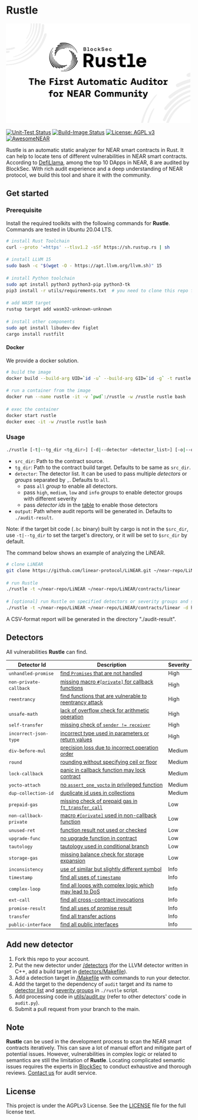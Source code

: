 # Rustle

<img src="./logo.png" alt="Rustle" width="500"/>

[![Unit-Test Status](https://img.shields.io/github/workflow/status/blocksecteam/rustle/unit-test?label=unit-test)](https://github.com/blocksecteam/rustle/actions/workflows/unit-test.yml)
[![Build-Image Status](https://img.shields.io/github/workflow/status/blocksecteam/rustle/build-image?label=build-image)](https://github.com/blocksecteam/rustle/actions/workflows/build-image.yml)
[![License: AGPL v3](https://img.shields.io/github/license/blocksecteam/rustle)](LICENSE)
[![AwesomeNEAR](https://img.shields.io/badge/AwesomeNEAR-Rustle-blue)](https://awesomenear.com/rustle)

Rustle is an automatic static analyzer for NEAR smart contracts in Rust. It can help to locate tens of different vulnerabilities in NEAR smart contracts. 
According to [DefiLlama](https://defillama.com/chain/Near), among the top 10 DApps in NEAR, 8 are audited by BlockSec. With rich audit experience and a deep understanding of NEAR protocol, we build this tool and share it with the community.

## Get started

### Prerequisite

Install the required toolkits with the following commands for **Rustle**. Commands are tested in Ubuntu 20.04 LTS.

```bash
# install Rust Toolchain
curl --proto '=https' --tlsv1.2 -sSf https://sh.rustup.rs | sh

# install LLVM 15
sudo bash -c "$(wget -O - https://apt.llvm.org/llvm.sh)" 15

# install Python toolchain
sudo apt install python3 python3-pip python3-tk   
pip3 install -r utils/requirements.txt  # you need to clone this repo first

# add WASM target
rustup target add wasm32-unknown-unknown

# install other components
sudo apt install libudev-dev figlet
cargo install rustfilt
```

#### Docker

We provide a docker solution.

```bash
# build the image
docker build --build-arg UID=`id -u` --build-arg GID=`id -g` -t rustle .

# run a container from the image
docker run --name rustle -it -v `pwd`:/rustle -w /rustle rustle bash

# exec the container
docker start rustle
docker exec -it -w /rustle rustle bash
```

### Usage

```bash
./rustle [-t|--tg_dir <tg_dir>] [-d|--detector <detector_list>] [-o|--output <output_dir>] [-h|--help] <src_dir>
```

* `src_dir`: Path to the contract source.
* `tg_dir`: Path to the contract build target. Defaults to be same as `src_dir`.
* `detector`: The detector list. It can be used to pass multiple *detectors* or *groups* separated by `,`. Defaults to `all`.
    * pass `all` *group* to enable all detectors.
    * pass `high`, `medium`, `low` and `info` *groups* to enable detector groups with different severity
    * pass *detector ids* in the [table](#detectors) to enable those detectors
* `output`: Path where audit reports will be generated in. Defaults to `./audit-result`.

Note: if the target bit code (`.bc` binary) built by cargo is not in the `$src_dir`, use `-t|--tg_dir` to set the target's directory, or it will be set to `$src_dir` by default.

The command below shows an example of analyzing the LiNEAR.

```bash
# clone LiNEAR
git clone https://github.com/linear-protocol/LiNEAR.git ~/near-repo/LiNEAR

# run Rustle
./rustle -t ~/near-repo/LiNEAR ~/near-repo/LiNEAR/contracts/linear

# [optional] run Rustle on specified detectors or severity groups and save audit reports in `~/linear-report`
./rustle -t ~/near-repo/LiNEAR ~/near-repo/LiNEAR/contracts/linear -d high,medium,complex-loop -o ~/linear-report
```

A CSV-format report will be generated in the directory "./audit-result".

## Detectors

All vulnerabilities **Rustle** can find.

| Detector Id            | Description                                                                                 | Severity |
| ---------------------- | ------------------------------------------------------------------------------------------- | -------- |
| `unhandled-promise`    | [find `Promises` that are not handled](docs/detectors/unhandled-promise.md)                 | High     |
| `non-private-callback` | [missing macro `#[private]` for callback functions](docs/detectors/non-private-callback.md) | High     |
| `reentrancy`           | [find functions that are vulnerable to reentrancy attack](docs/detectors/reentrancy.md)     | High     |
| `unsafe-math`          | [lack of overflow check for arithmetic operation](docs/detectors/unsafe-math.md)            | High     |
| `self-transfer`        | [missing check of `sender != receiver`](docs/detectors/self-transfer.md)                    | High     |
| `incorrect-json-type`  | [incorrect type used in parameters or return values](docs/detectors/incorrect-json-type.md) | High     |
| `div-before-mul`       | [precision loss due to incorrect operation order](docs/detectors/div-before-mul.md)         | Medium   |
| `round`                | [rounding without specifying ceil or floor](docs/detectors/round.md)                        | Medium   |
| `lock-callback`        | [panic in callback function may lock contract](docs/detectors/lock-callback.md)             | Medium   |
| `yocto-attach`         | [no `assert_one_yocto` in privileged function](docs/detectors/yocto-attach.md)              | Medium   |
| `dup-collection-id`    | [duplicate id uses in collections](docs/detectors/dup-collection-id.md)                     | Medium   |
| `prepaid-gas`          | [missing check of prepaid gas in `ft_transfer_call`](docs/detectors/prepaid-gas.md)         | Low      |
| `non-callback-private` | [macro `#[private]` used in non-callback function](docs/detectors/non-callback-private.md)  | Low      |
| `unused-ret`           | [function result not used or checked](docs/detectors/unused-ret.md)                         | Low      |
| `upgrade-func`         | [no upgrade function in contract](docs/detectors/upgrade-func.md)                           | Low      |
| `tautology`            | [tautology used in conditional branch](docs/detectors/tautology.md)                         | Low      |
| `storage-gas`          | [missing balance check for storage expansion](docs/detectors/storage-gas.md)                | Low      |
| `inconsistency`        | [use of similar but slightly different symbol](docs/detectors/inconsistency.md)             | Info     |
| `timestamp`            | [find all uses of `timestamp`](docs/detectors/timestamp.md)                                 | Info     |
| `complex-loop`         | [find all loops with complex logic which may lead to DoS](docs/detectors/complex-loop.md)   | Info     |
| `ext-call`             | [find all cross-contract invocations](docs/detectors/ext-call.md)                           | Info     |
| `promise-result`       | [find all uses of promise result](docs/detectors/promise-result.md)                         | Info     |
| `transfer`             | [find all transfer actions](docs/detectors/transfer.md)                                     | Info     |
| `public-interface`     | [find all public interfaces](docs/detectors/public-interface.md)                            | Info     |

## Add new detector

1. Fork this repo to your account.
2. Put the new detector under [/detectors](/detectors/) (for the LLVM detector written in C++, add a build target in [detectors/Makefile](/detectors/Makefile)).
3. Add a detection target in [/Makefile](/Makefile) with commands to run your detector.
4. Add the target to the dependency of `audit` target and its name to [detector list](/rustle#L146) and [severity groups](/rustle#L169) in `./rustle` script.
5. Add processing code in [utils/audit.py](/utils/audit.py) (refer to other detectors' code in `audit.py`).
6. Submit a pull request from your branch to the main.

## Note

**Rustle** can be used in the development process to scan the NEAR smart contracts iteratively. This can save a lot of manual effort and mitigate part of potential issues. However, vulnerabilities in complex logic or related to semantics are still the limitation of **Rustle**. Locating complicated semantic issues requires the experts in [BlockSec](https://blocksec.com/) to conduct exhaustive and thorough reviews. [Contact us](audit@blocksec.com) for audit service.

## License

This project is under the AGPLv3 License. See the [LICENSE](LICENSE) file for the full license text.
